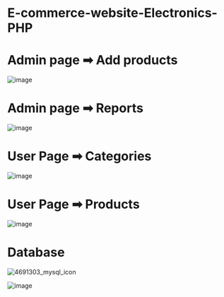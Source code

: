 # E-commerce-website-Electronics-PHP

<h1>Admin page ➡ Add products</h1>

![image](https://user-images.githubusercontent.com/70850500/184546759-354ce6c2-c44f-4796-8d46-ab821cc55fc9.png)

<h1>Admin page ➡ Reports</h1>

![image](https://user-images.githubusercontent.com/70850500/184546766-6ee82ed6-b5b0-43ff-af4f-60fbec74d73d.png)

<h1>User Page ➡ Categories</h1>

![image](https://user-images.githubusercontent.com/70850500/184546793-24237bf6-f4da-477d-ad32-35fa285ae9e9.png)


<h1>User Page ➡ Products</h1>

![image](https://user-images.githubusercontent.com/70850500/184546803-5607e487-50eb-4bc4-9357-d687eb5c4459.png)

  <h1>Database</h1>
  
  ![4691303_mysql_icon](https://user-images.githubusercontent.com/70850500/184547763-cf4d6add-c82f-41ec-b868-b4be1c1f1903.png)

![image](https://user-images.githubusercontent.com/70850500/184547556-653b4fa3-e97c-4229-8ab8-ca66fae3ac91.png)

